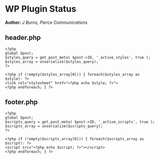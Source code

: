 WP Plugin Status
==============

**Author:** *J Burns, Pierce Communications*

header.php 
--------------

	<?php
	global $post;
	$styles_query = get_post_meta( $post->ID, '_active_styles', true );
	$styles_array = unserialize($styles_query);
	?>

	<?php if (!empty($styles_array[0])) { foreach($styles_array as $style): ?>
	<link rel="stylesheet" href="<?php echo $style; ?>">
	<?php endforeach; } ?>

footer.php
--------------

	<?php
	global $post;
	$scripts_query = get_post_meta( $post->ID, '_active_scripts', true );
	$scripts_array = unserialize($scripts_query);
	?>

	<?php if (!empty($scripts_array[0])) { foreach($scripts_array as $script): ?>
	<script src="<?php echo $script; ?>"></script>
	<?php endforeach; } ?>